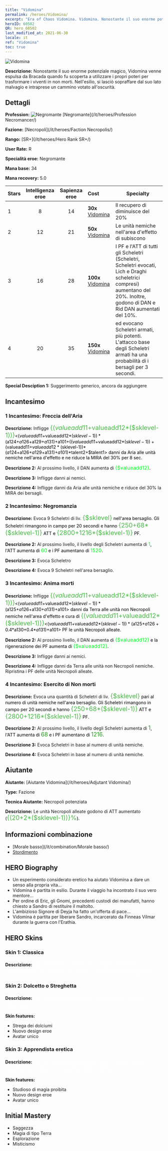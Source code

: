 ```yaml
---
title: "Vidomina"
permalink: /heroes/Vidomina/
excerpt: "Era of Chaos Vidomina. Vidomina. Nonostante il suo enorme potenziale magico, Vidomina venne espulsa da Bracada quando fu scoperta a utilizzare i propri poteri per trasformare i viventi in non morti. Nell'esilio, si lasciò sopraffare dal suo lato malvagio e intraprese un cammino votato all'oscurità."
heroID: 60502
QR: hero_60502
last_modified_at: 2021-06-30
locale: it
ref: "Vidomina"
toc: true
---
```

  ![Vidomina](/images/h/h_Vidomina.jpg)

 **Descrizione:** Nonostante il suo enorme potenziale magico, Vidomina venne espulsa da Bracada quando fu scoperta a utilizzare i propri poteri per trasformare i viventi in non morti. Nell'esilio, si lasciò sopraffare dal suo lato malvagio e intraprese un cammino votato all'oscurità.
## Dettagli
 **Profession:** ![Negromante](/images/h/h_prof_6.png)  [Negromante](/it/heroes/Profession Necromancer/)

 **Fazione:** [Necropoli](/it/heroes/Faction Necropolis/)

 **Rango:** [SR+](/it/heroes/Hero Rank SR+/)

 **User Rate:** R

 **Specialità eroe:** Negromante

 **Mana base:** 34

 **Mana recovery:** 5.0


  | Stars | Intelligenza eroe | Sapienza eroe | Cost |     Specialty     |
  |---------|:---------------:|:---------------:|:--|--------------------|
  |    1    | 8 | 14 | **30x** [Vidomina](/ItemsIT/her_372/) | Il recupero di <Negromanzia> diminuisce del 20% |
  |    2    | 12 | 21 | **50x** [Vidomina](/ItemsIT/her_372/) | Le unità nemiche nell'area d'effetto di <Negromanzia> subiscono <Morale basso> |
  |    3    | 16 | 28 | **100x** [Vidomina](/ItemsIT/her_372/) | I PF e l'ATT di tutti gli Scheletri (Scheletri, Scheletri evocati, Lich e Draghi scheletrici compresi) aumentano del 20%. Inoltre, godono di DAN e Rid DAN aumentati del 10%. |
  |    4    | 20 | 35 | **150x** [Vidomina](/ItemsIT/her_372/) | <Negromanzia> ed <Esercito di Non morti> evocano Scheletri armati, più potenti. L'attacco base degli Scheletri armati ha una probabilità di <stordire> i bersagli per 3 secondi. |

 **Special Desciption 1:** Suggerimento generico, ancora da aggiungere

## Incantesimo
### 1 Incantesimo: Freccia dell'Aria
 **Descrizione:** Infligge <span style="color: #48b946;font-size:20px">{($valueadd11+$valueadd12*($sklevel-1))}</span><span style="color: black"><($valueadd11+$valueadd12*($sklevel-1))*($a124+$a126+$a129+$a131)+$a101+(($valueadd11+$valueadd12*($sklevel-1))+($valueadd11+$valueadd12*($sklevel-1))*($a124+$a126+$a129+$a131)+$a101)*$talent2+$talent1> danni da Aria alle unità nemiche nell'area d'effetto e ne riduce la MIRA del 30% per 8 sec.

 **Descrizione 2:** Al prossimo livello, il DAN aumenta di <span style="color: #00ff22;font-size:16px">{$valueadd12}</span><span style="color: black">.

 **Descrizione 3:** Infligge danni ai nemici.

 **Descrizione 4:** Infligge danni da Aria alle unità nemiche e riduce del 30% la MIRA dei bersagli.

### 2 Incantesimo: Negromanzia
 **Descrizione:** Evoca 9 Scheletri di liv. <span style="color: #48b946;font-size:20px">{$sklevel}</span><span style="color: black"> nell'area bersaglio. Gli Scheletri rimangono in campo per 20 secondi e hanno <span style="color: #48b946;font-size:20px">{250+68*($sklevel-1)}</span><span style="color: black"> ATT e <span style="color: #48b946;font-size:20px">{2800+1216*($sklevel-1)}</span><span style="color: black"> PF.

 **Descrizione 2:** Al prossimo livello, il livello degli Scheletri aumenta di <span style="color: #00ff22;font-size:16px">1</span><span style="color: black">, l'ATT aumenta di <span style="color: #00ff22;font-size:16px">60</span><span style="color: black"> e i PF aumentano di <span style="color: #00ff22;font-size:16px">1520</span><span style="color: black">.

 **Descrizione 3:** Evoca Scheletro

 **Descrizione 4:** Evoca 9 Scheletri nell'area bersaglio.

### 3 Incantesimo: Anima morti
 **Descrizione:** Infligge <span style="color: #48b946;font-size:20px">{($valueadd11+$valueadd12*($sklevel-1))}</span><span style="color: black"><($valueadd11+$valueadd12*($sklevel-1))*($a125+$a126+$a130+$a131)+$a101> danni da Terra alle unità non Necropoli nemiche nell'area d'effetto e cura di <span style="color: #48b946;font-size:20px">{($valueadd11+$valueadd12*($sklevel-1))}</span><span style="color: black"><($valueadd11+$valueadd12*($sklevel-1))*($a125+$a126+0.4*$a130+0.4*$a131)+$a101> PF le unità Necropoli alleate.

 **Descrizione 2:** Al prossimo livello, il DAN aumenta di <span style="color: #00ff22;font-size:16px">{$valueadd12}</span><span style="color: black"> e la rigenerazione dei PF aumenta di <span style="color: #00ff22;font-size:16px">{$valueadd12}</span><span style="color: black">.

 **Descrizione 3:** Infligge danni ai nemici.

 **Descrizione 4:** Infligge danni da Terra alle unità non Necropoli nemiche. Ripristina i PF delle unità Necropoli alleate.

### 4 Incantesimo: Esercito di Non morti
 **Descrizione:** Evoca una quantità di Scheletri di liv. <span style="color: #48b946;font-size:20px">{$sklevel}</span><span style="color: black"> pari al numero di unità nemiche nell'area bersaglio. Gli Scheletri rimangono in campo per 20 secondi e hanno <span style="color: #48b946;font-size:20px">{250+68*($sklevel-1)}</span><span style="color: black"> ATT e <span style="color: #48b946;font-size:20px">{2800+1216*($sklevel-1)}</span><span style="color: black"> PF.

 **Descrizione 2:** Al prossimo livello, il livello degli Scheletri aumenta di <span style="color: #1ca216;font-size:18px">1</span><span style="color: black">, l'ATT aumenta di <span style="color: #1ca216;font-size:18px">68</span><span style="color: black"> e i PF aumentano di <span style="color: #1ca216;font-size:18px">1216</span><span style="color: black">.

 **Descrizione 3:** Evoca Scheletri in base al numero di unità nemiche.

 **Descrizione 4:** Evoca Scheletri in base al numero di unità nemiche.


## Aiutante

 **Aiutante:**  [Aiutante Vidomina](/it/heroes/Adjutant Vidomina/) 

 **Type:**  Fazione 

 **Tecnica Aiutante:**  Necropoli potenziata 

 **Descrizione:** Le unità Necropoli alleate godono di ATT aumentato (<span style="color: #48b946;font-size:20px">{(20+2*($sklevel-1))}%</span><span style="color: black">).

## Informazioni combinazione

* [Morale basso](/it/combination/Morale basso/) 
* [Stordimento](/it/combination/Stordimento/) 

## HERO Biography
   - Un esperimento considerato eretico ha aiutato Vidomina a dare un senso alla propria vita...
   - Vidomina è partita in esilio. Durante il viaggio ha incontrato il suo vero mentore...
   - Per ordine di Eric, gli Gnomi, precedenti custodi dei manufatti, hanno chiesto a Sandro di restituire il maltolto.
   - L'ambizioso Signore di Deyja ha fatto un'offerta di pace...
   - Vidomina è partita per liberare Sandro, incarcerato da Finneas Vilmar durante la guerra con l'Erathia.

## HERO Skins
### Skin 1: **Classica**

 **Descrizione:** <span style="color: #ffffff;font-size:20px">La morte è come un corpo celeste; richiama a sé ondate di ossa, che tutto avvolgono! </span>


### Skin 2: **Dolcetto o Streghetta**

 **Descrizione:** <span style="color: #ffffff;font-size:20px">Le anime pure sono attratte da feste e dolciumi.</span>

 **Skin features:** 

   - Strega dei dolciumi
   - Nuovo design eroe
   - Avatar unico

### Skin 3: **Apprendista eretica**

 **Descrizione:** <span style="color: #ffffff;font-size:20px">La gente vede solo orrore e caos nella morte. Io vi trovo la verità dell'infinito.</span>

 **Skin features:** 

   - Studioso di magia proibita
   - Nuovo design eroe
   - Avatar unico


## Initial Mastery
   - Saggezza
   - Magia di tipo Terra
   - Esplorazione
   - Misticismo
